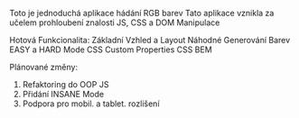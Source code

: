Toto je jednoduchá aplikace hádání RGB barev
Tato aplikace vznikla za učelem prohloubení znalosti JS, CSS a DOM Manipulace


Hotová Funkcionalita:
Základní Vzhled a Layout
Náhodné Generování Barev
EASY a HARD Mode
CSS Custom Properties
CSS BEM

Plánované změny:
1. Refaktoring do OOP JS
2. Přidání INSANE Mode
3. Podpora pro mobil. a tablet. rozlišení
